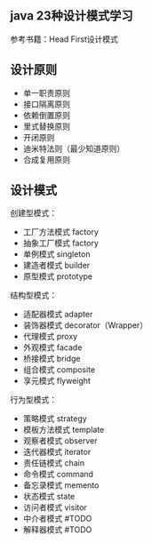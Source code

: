 ## java 23种设计模式学习
参考书籍：Head First设计模式

## 设计原则
- 单一职责原则
- 接口隔离原则
- 依赖倒置原则
- 里式替换原则
- 开闭原则
- 迪米特法则（最少知道原则）
- 合成复用原则

## 设计模式
创建型模式：
- 工厂方法模式 factory
- 抽象工厂模式 factory
- 单例模式 singleton
- 建造者模式 builder
- 原型模式 prototype

结构型模式：
- 适配器模式 adapter
- 装饰器模式 decorator（Wrapper）
- 代理模式 proxy
- 外观模式 facade
- 桥接模式 bridge
- 组合模式 composite
- 享元模式 flyweight

行为型模式：
- 策略模式 strategy
- 模板方法模式 template
- 观察者模式 observer
- 迭代器模式 iterator
- 责任链模式 chain
- 命令模式 command
- 备忘录模式 memento
- 状态模式 state
- 访问者模式 visitor
- 中介者模式 #TODO
- 解释器模式 #TODO
